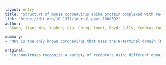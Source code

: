 ```yaml
---
layout: entry
title: "Structure of mouse coronavirus spike protein complexed with receptor reveals mechanism for viral entry"
link: "https://doi.org/10.1371/journal.ppat.1008392"
author:
- Shang, Jian; Wan, Yushun; Liu, Chang; Yount, Boyd; Gully, Kendra; Yang, Yang; Auerbach, Ashley; Peng, Guiqing; Baric, Ralph; Li, Fang

summary:
- "MHV is the only known coronavirus that uses the N-terminal domain (NTD) of its spike to recognize a protein receptor, CEACAM1a. The trimeric spike contains three receptor-binding S1 heads sitting on top of a trimeric membrane-fusion S2 stalk. Receptor binding induces structural changes in the spike, weakening the interactions between S1 and S2."

original:
- "Coronaviruses recognize a variety of receptors using different domains of their envelope-anchored spike protein. How these diverse receptor recognition patterns affect viral entry is unknown. Mouse hepatitis coronavirus (MHV) is the only known coronavirus that uses the N-terminal domain (NTD) of its spike to recognize a protein receptor, CEACAM1a. Here we determined the cryo-EM structure of MHV spike complexed with mouse CEACAM1a. The trimeric spike contains three receptor-binding S1 heads sitting on top of a trimeric membrane-fusion S2 stalk. Three receptor molecules bind to the sides of the spike trimer, where three NTDs are located. Receptor binding induces structural changes in the spike, weakening the interactions between S1 and S2. Using protease sensitivity and negative-stain EM analyses, we further showed that after protease treatment of the spike, receptor binding facilitated the dissociation of S1 from S2, allowing S2 to transition from pre-fusion to post-fusion conformation. Together these results reveal a new role of receptor binding in MHV entry: in addition to its well-characterized role in viral attachment to host cells, receptor binding also induces the conformational change of the spike and hence the fusion of viral and host membranes. Our study provides new mechanistic insight into coronavirus entry and highlights the diverse entry mechanisms used by different viruses."
---
```


